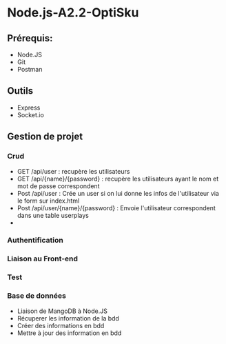 # Node.js-A2.2-OptiSku
## Prérequis:
- Node.JS
- Git
- Postman

## Outils
- Express
- Socket.io

## Gestion de projet
### Crud
- GET /api/user : recupère les utilisateurs
- GET /api/{name}/{password} : recupère les utilisateurs ayant le nom et mot de passe correspondent
- Post /api/user : Crée un user si on lui donne les infos de l'utilisateur via le form sur index.html
- Post /api/user/{name}/{password} : Envoie l'utilisateur correspondent dans une table userplays
- 

### Authentification

### Liaison au Front-end

### Test


### Base de données
- Liaison de MangoDB à Node.JS
- Récuperer les information de la bdd
- Créer des informations en bdd
- Mettre à jour des information en bdd
